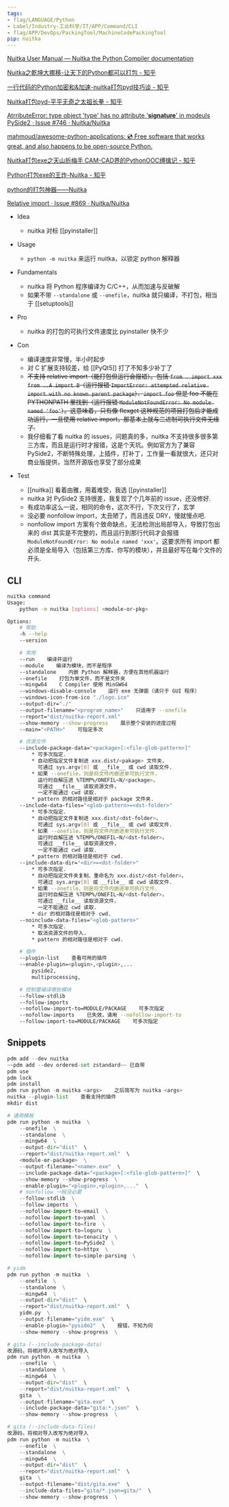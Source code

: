 ```yaml
---
tags:
- flag/LANGUAGE/Python
- Label/Industry-工业科学/IT/APP/Command/CLI
- flag/APP/DevOps/PackingTool/MachineCodePackingTool
pip: nuitka
---
```


[Nuitka User Manual — Nuitka the Python Compiler documentation](https://nuitka.net/doc/user-manual.html)

[Nuitka之乾坤大挪移-让天下的Python都可以打包 - 知乎](https://zhuanlan.zhihu.com/p/137785388)

[一行代码的Python加密和&加速-nuitka打包pyd技巧谈 - 知乎](https://zhuanlan.zhihu.com/p/146181540)

[Nuitka打包pyd-平平无奇之太祖长拳 - 知乎](https://zhuanlan.zhihu.com/p/358733170)

[AtrributeError: type object 'type' has no attribute '__signature__' in modeuls PySide2 · Issue #746 · Nuitka/Nuitka](https://github.com/Nuitka/Nuitka/issues/746)

[mahmoud/awesome-python-applications: 💿 Free software that works great, and also happens to be open-source Python.](https://github.com/mahmoud/awesome-python-applications)

[Nuitka打包exe之天山折梅手 CAM-CAD界的PythonOOC缚擒记 - 知乎](https://zhuanlan.zhihu.com/p/305685374)

[Python打包exe的王炸-Nuitka - 知乎](https://zhuanlan.zhihu.com/p/133303836)

[python的打包神器——Nuitka](https://www.lixiaofei2yy.website/python%E7%9A%84%E6%89%93%E5%8C%85%E7%A5%9E%E5%99%A8nuitka)

[Relative import · Issue #869 · Nuitka/Nuitka](https://github.com/Nuitka/Nuitka/issues/869)

- Idea
    - nuitka 对标 [[pyinstaller]]

- Usage
    - `python -m nuitka` 来运行 nuitka，以锁定 python 解释器

- Fundamentals
    - nuitka 将 Python 程序编译为 C/C++，从而加速与反破解
    - 如果不带 `--standalone` 或 `--onefile`，nuitka 就只编译，不打包，相当于 [[setuptools]]

- Pro
    - nuitka 的打包的可执行文件速度比 pyinstaller 快不少

- Con
    - 编译速度非常慢，半小时起步
    - 对 C 扩展支持较差，给 [[PyQt5]] 打了不知多少补丁了
    - ~~不支持 relative import（能打包但运行会报错）。包括 `from . import xxx` `from ..A import B`（运行报错 `ImportError: attempted relative import with no known parent package`）、`import foo` 但是 foo 不能在 PYTHONPATH 里找到（运行报错 `ModuleNotFoundError: No module named 'foo'`）。这意味着，只有像 flexget 这种规范的项目打包后才能成功运行，一旦使用 relative import，那基本上就与二进制可执行文件无缘了.~~
    - 我仔细看了看 nuitka 的 issues，问题真的多，nuitka 不支持很多很多第三方库，而且是运行时才报错，这是个天坑。例如官方为了兼容 PySide2，不断特殊处理，上插件，打补丁，工作量一看就很大，还只对商业版提供，当然开源版也享受了部分成果

- Test
    - [[nuitka]] 看着由雅，用着难受，我选 [[pyinstaller]]
    - nuitka 对 PySide2 支持很差，我复现了个几年前的 issue，还没修好.
    - 有成功率这么一说，相同的命令，这次不行，下次又行了，玄学
    * 没必要 nonfollow import，太丑陋了，而且违反 DRY，慢就慢点吧.
    * nonfollow import 方案有个致命缺点，无法检测出局部导入，导致打包出来的 dist 其实是不完整的，而且运行到那行代码才会报错 `ModuleNotFoundError: No module named 'xxx'`。这要求所有 import 都必须是全局导入（包括第三方库、你写的模块），并且最好写在每个文件的开头.


## CLI

```bash
nuitka command
Usage:
    python -m nuitka [options] <module-or-pkg>

Options:
    # 帮助
    -h --help
    --version

    # 常用
    --run    编译并运行
    --module    编译为模块，而不是程序
    --standalone    内嵌 Python 解释器，方便在其他机器运行
    --onefile    打包为单文件，而不是文件夹
    --mingw64    C Compiler 使用 MinGW64
    --windows-disable-console    运行 exe 无弹窗（请只于 GUI 程序）
    --windows-icon-from-ico "./logo.ico"
    --output-dir="./"
    --output-filename="<program_name>"    只适用于 --onefile
    --report="dist/nuitka-report.xml"
    --show-memory --show-progress    展示整个安装的进度过程
    --main="<PATH>"    可指定多次

    # 资源文件
    --include-package-data="<package>[:<file-glob-pattern>]"
        * 可多次指定.
        * 自动把指定文件复制进 xxx.dist/<pakage> 文件夹，
          可通过 sys.argv[0] 或 __file__ 或 cwd 读取文件.
        * 如果 --onefile，则是将文件内嵌进单可执行文件，
          运行时自解压进 %TEMP%/ONEFIL~N/<package>，
          可通过 __file__ 读取资源文件，
          一定不能通过 cwd 读取.
        * pattern 的相对路径是相对于 package 文件夹.
    --include-data-files="<glob-pattern>=<dst-folder>"
        * 可多次指定.
        * 自动把指定文件复制进 xxx.dist/<dst-folder>，
          可通过 sys.argv[0] 或 __file__ 或 cwd 读取文件.
        * 如果 --onefile，则是将文件内嵌进单可执行文件，
          运行时自解压进 %TEMP%/ONEFIL~N/<dst-folder>，
          可通过 __file__ 读取资源文件，
          一定不能通过 cwd 读取.
        * pattern 的相对路径是相对于 cwd.
    --include-data-dir="<dir>=<dst-folder>"
        * 可多次指定.
        * 自动把指定文件夹复制、重命名为 xxx.dist/<dst-folder>，
          可通过 sys.argv[0] 或 __file__ 或 cwd 读取文件.
        * 如果 --onefile，则是将文件内嵌进单可执行文件，
          运行时自解压进 %TEMP%/ONEFIL~N/<dst-folder>，
          可通过 __file__ 读取资源文件，
          一定不能通过 cwd 读取.
        * dir 的相对路径是相对于 cwd.
    --noinclude-data-files="<glob-pattern>"
        * 可多次指定.
        * 取消资源文件的导入.
        * pattern 的相对路径是相对于 cwd.

    # 插件
    --plugin-list    查看可用的插件
    --enable-plugin=<plugin>,<plugin>,...
        pyside2,
        multiprocessing,

    # 控制要编译哪些模块
    --follow-stdlib
    --follow-imports
    --nofollow-import-to=MODULE/PACKAGE    可多次指定
    --nofollow-imports    已失效，请用 --nofollow-import-to
    --follow-import-to=MODULE/PACKAGE    可多次指定

```

## Snippets

```python
pdm add --dev nuitka
~~pdm add --dev ordered-set zstandard~~ 已自带
pdm use
pdm lock
pdm install
pdm run python -m nuitka <args>    之后简写为 nuitka <args>
nuitka --plugin-list    查看支持的插件
mkdir dist

# 通用模板
pdm run python -m nuitka  \
    --onefile  \
    --standalone  \
    --mingw64  \
    --output-dir="dist"  \
    --report="dist/nuitka-report.xml"  \
    <module-or-package>  \
    --output-filename="<name>.exe"  \
    --include-package-data="<package>[:<file-glob-pattern>]"  \
    --show-memory --show-progress  \
    --enable-plugin="<plugin>,<plugin>,..."  \
    # nonfollow 一般没必要
    --follow-stdlib  \
    --follow-imports  \
    --nofollow-import-to=email  \
    --nofollow-import-to=yaml  \
    --nofollow-import-to=fire  \
    --nofollow-import-to=loguru  \
    --nofollow-import-to=tenacity  \
    --nofollow-import-to=PySide2  \
    --nofollow-import-to=httpx  \
    --nofollow-import-to=simple-parsing  \

# yidm
pdm run python -m nuitka  \
    --onefile  \
    --standalone  \
    --mingw64  \
    --output-dir="dist"  \
    --report="dist/nuitka-report.xml"  \
    yidm.py  \
    --output-filename="yidm.exe"  \
    --enable-plugin="pyside2"  \    报错，不知为何
    --show-memory --show-progress  \

# gita (--include-package-data)
改源码，将相对导入改写为绝对导入
pdm run python -m nuitka  \
    --onefile  \
    --standalone  \
    --mingw64  \
    --output-dir="dist"  \
    --report="dist/nuitka-report.xml"  \
    gita  \
    --output-filename="gita.exe"  \
    --include-package-data="gita:*.json"  \
    --show-memory --show-progress  \

# gita (--include-data-files)
改源码，将相对导入改写为绝对导入
pdm run python -m nuitka  \
    --onefile  \
    --standalone  \
    --mingw64  \
    --output-dir="dist"  \
    --report="dist/nuitka-report.xml"  \
    gita  \
    --output-filename="dist/gita.exe"  \
    --include-data-files="gita/*.json=gita/"  \
    --show-memory --show-progress  \


```
